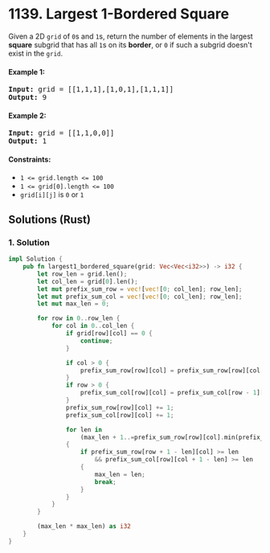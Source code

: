# 1139. Largest 1-Bordered Square
Given a 2D `grid` of `0`s and `1`s, return the number of elements in the largest **square** subgrid that has all `1`s on its **border**, or `0` if such a subgrid doesn't exist in the `grid`.

#### Example 1:
<pre>
<strong>Input:</strong> grid = [[1,1,1],[1,0,1],[1,1,1]]
<strong>Output:</strong> 9
</pre>

#### Example 2:
<pre>
<strong>Input:</strong> grid = [[1,1,0,0]]
<strong>Output:</strong> 1
</pre>

#### Constraints:
* `1 <= grid.length <= 100`
* `1 <= grid[0].length <= 100`
* `grid[i][j]` is `0` or `1`

## Solutions (Rust)

### 1. Solution
```Rust
impl Solution {
    pub fn largest1_bordered_square(grid: Vec<Vec<i32>>) -> i32 {
        let row_len = grid.len();
        let col_len = grid[0].len();
        let mut prefix_sum_row = vec![vec![0; col_len]; row_len];
        let mut prefix_sum_col = vec![vec![0; col_len]; row_len];
        let mut max_len = 0;

        for row in 0..row_len {
            for col in 0..col_len {
                if grid[row][col] == 0 {
                    continue;
                }

                if col > 0 {
                    prefix_sum_row[row][col] = prefix_sum_row[row][col - 1];
                }
                if row > 0 {
                    prefix_sum_col[row][col] = prefix_sum_col[row - 1][col];
                }
                prefix_sum_row[row][col] += 1;
                prefix_sum_col[row][col] += 1;

                for len in
                    (max_len + 1..=prefix_sum_row[row][col].min(prefix_sum_col[row][col])).rev()
                {
                    if prefix_sum_row[row + 1 - len][col] >= len
                        && prefix_sum_col[row][col + 1 - len] >= len
                    {
                        max_len = len;
                        break;
                    }
                }
            }
        }

        (max_len * max_len) as i32
    }
}
```
